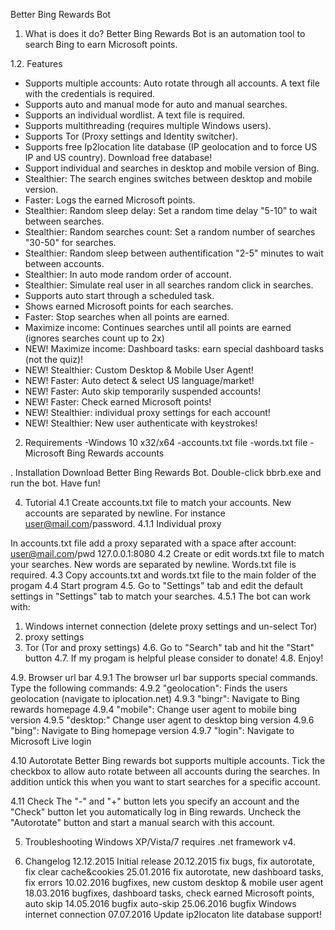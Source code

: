 Better Bing Rewards Bot

1. What is does it do?
Better Bing Rewards Bot is an automation tool to search Bing to earn Microsoft points.

1.2. Features
- Supports multiple accounts: Auto rotate through all accounts. A text file with the credentials is required.
- Supports auto and manual mode for auto and manual searches.
- Supports an individual wordlist. A text file is required.
- Supports multithreading (requires multiple Windows users).
- Supports Tor (Proxy settings and Identity switcher).
- Supports free Ip2location lite database (IP geolocation and to force US IP and US country).
  Download free database!
- Support individual and searches in desktop and mobile version of Bing.
- Stealthier: The search engines switches between desktop and mobile version.
- Faster: Logs the earned Microsoft points.
- Stealthier: Random sleep delay: Set a random time delay "5-10" to wait between searches.
- Stealthier: Random searches count: Set a random number of searches "30-50" for searches.
- Stealthier: Random sleep between authentification "2-5" minutes to wait between accounts.
- Stealthier: In auto mode random order of account.
- Stealthier: Simulate real user in all searches random click in searches.
- Supports auto start through a scheduled task.
- Shows earned Microsoft points for each searches.
- Faster: Stop searches when all points are earned. 
- Maximize income: Continues searches until all points are earned (ignores searches count up to 2x)
- NEW! Maximize income: Dashboard tasks: earn special dashboard tasks (not the quiz)!
- NEW! Stealthier: Custom Desktop & Mobile User Agent!
- NEW! Faster: Auto detect & select US language/market!
- NEW! Faster: Auto skip temporarily suspended accounts!
- NEW! Faster: Check earned Microsoft points!
- NEW! Stealthier: individual proxy settings for each account!
- NEW! Stealthier: New user authenticate with keystrokes!

2. Requirements
-Windows 10 x32/x64
-accounts.txt file
-words.txt file
-Microsoft Bing Rewards accounts

. Installation
Download Better Bing Rewards Bot. Double-click bbrb.exe and run the bot. Have fun!

4. Tutorial
4.1 Create accounts.txt file to match your accounts. New accounts are separated by newline. 
For instance user@mail.com/password.
4.1.1 Individual proxy

In accounts.txt file add a proxy separated with a space after account: user@mail.com/pwd 127.0.0.1:8080 
4.2 Create or edit words.txt file to match your searches. New words are separated by newline. 
Words.txt file is required.
4.3 Copy accounts.txt and words.txt file to the main folder of the progam 
4.4 Start program
4.5. Go to "Settings" tab and edit the default settings in "Settings" tab to match your searches.
4.5.1 The bot can work with:

1. Windows internet connection (delete proxy settings and un-select Tor)
2. proxy settings
3. Tor (Tor and proxy settings)
4.6. Go to "Search" tab and hit the "Start" button
4.7. If my progam is helpful please consider to donate!
4.8. Enjoy!

4.9. Browser url bar
4.9.1 The browser url bar supports special commands. Type the following commands:
4.9.2 "geolocation": Finds the users geolocation (navigate to iplocation.net)
4.9.3 "bingr": Navigate to Bing rewards homepage
4.9.4 "mobile": Change user agent to mobile bing version
4.9.5 "desktop:" Change user agent to desktop bing version
4.9.6 "bing": Navigate to Bing homepage version
4.9.7 "login": Navigate to Microsoft Live login 

4.10 Autorotate
Better Bing rewards bot supports multiple accounts. Tick the checkbox to allow auto rotate between 
all accounts during the searches. In addition untick this when you want to start searches for a specific account.

4.11 Check
The "-" and "+" button lets you specify an account and the "Check" button let you automatically log in Bing rewards. Uncheck the "Autorotate" button and start a manual search with this account. 

5. Troubleshooting
Windows XP/Vista/7 requires .net framework v4.

6. Changelog
12.12.2015 Initial release
20.12.2015 fix bugs, fix autorotate, fix clear cache&cookies
25.01.2016 fix autorotate, new dashboard tasks, fix errors
10.02.2016 bugfixes, new custom desktop & mobile user agent
18.03.2016 bugfixes, dashboard tasks, check earned Microsoft points, auto skip
14.05.2016 bugfix auto-skip
25.06.2016 bugfix Windows internet connection
07.07.2016 Update ip2locaton lite database support!
